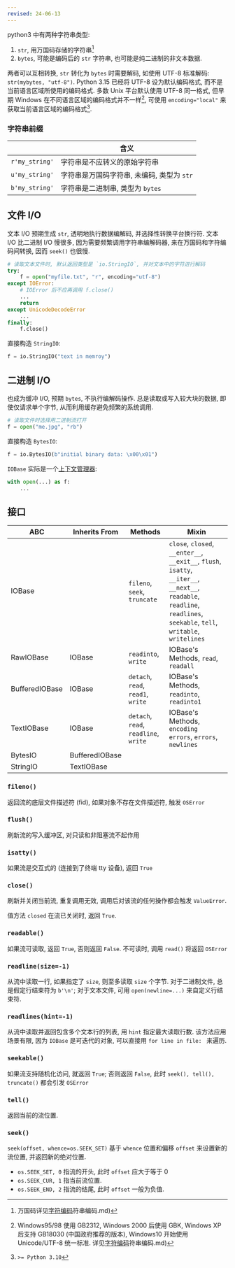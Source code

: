 ```yaml
---
revised: 24-06-13
---
```


python3 中有两种字符串类型:
1. `str`, 用万国码存储的字符串[^1]
2. `bytes`, 可能是编码后的 `str` 字符串, 也可能是纯二进制的非文本数据.

两者可以互相转换, `str` 转化为 `bytes` 时需要解码, 如使用 UTF-8 标准解码: `str(mybytes, "utf-8")`. Python 3.15 已经将 UTF-8  设为默认编码格式, 而不是当前语言区域所使用的编码格式.  多数 Unix 平台默认使用 UTF-8 同一格式, 但早期 Windows 在不同语言区域的编码格式并不一样[^3], 可使用 `encoding="local"` 来获取当前语言区域的编码格式[^2].

[^1]: 万国码详见[字符编码](../../../Information/字符编码/字符编码.md)符串编码.md)
[^2]: `>= Python 3.10`

[^3]: Windows95/98 使用 GB2312, Windows 2000 后使用 GBK, Windows XP 后支持 GB18030 (中国政府推荐的版本), Windows10 开始使用 Unicode/UTF-8 统一标准. 详见[字符编码](../../../Information/字符编码/字符编码.md)符串编码.md)
### 字符串前缀

|                | 含义                         |
| -------------- | ---------------------------- |
| `r'my_string'` | 字符串是不应转义的原始字符串 |
| `u'my_string'` | 字符串是万国码字符串, 未编码, 类型为 `str` |
| `b'my_string'` | 字符串是二进制串, 类型为 `bytes`                             |

## 文件 I/O

文本 I/O 预期生成 `str`, 透明地执行数据编解码, 并选择性转换平台换行符. 文本 I/O 比二进制 I/O 慢很多, 因为需要频繁调用字符串编解码器, 来在万国码和字符编码间转换, 因而 `seek()` 也很慢.

```python
# 读取文本文件时, 默认返回类型是 `io.StringIO`, 并对文本中的字符进行解码
try:
	f = open("myfile.txt", "r", encoding="utf-8") 
except IOError:
	# IOError 后不应再调用 f.close()
	...
	return
except UnicodeDecodeError
	...
finally:
	f.close()
```

直接构造 `StringIO`:

```python
f = io.StringIO("text in memroy")
```

## 二进制 I/O

也成为缓冲 I/O, 预期 `bytes`, 不执行编解码操作. 总是读取或写入较大块的数据, 即使仅请求单个字节, 从而利用缓存避免频繁的系统调用. 

```python
# 读取文件时选择用二进制流打开
f = open("me.jpg", "rb")
```

直接构造 `BytesIO`:

```python
f = io.BytesIO(b"initial binary data: \x00\x01")
```

`IOBase` 实际是一个[上下文管理器](../语法/contextlib.md):

```python
with open(...) as f:
	...
```

## 接口

| ABC            | Inherits From  | Methods                               | Mixin                                                                                                                                                                    |
| -------------- | -------------- | ------------------------------------- | ------------------------------------------------------------------------------------------------------------------------------------------------------------------------ |
| IOBase         |                | `fileno`, `seek`, `truncate`          | `close`, `closed`, `__enter__`, `__exit__`, `flush`, `isatty`, `__iter__`, `__next__`, `readable`, `readline`, `readlines`, `seekable`, `tell`, `writable`, `writelines` |
| RawIOBase      | IOBase         | `readinto`, `write`                   | IOBase's Methods, `read`, `readall`                                                                                                                                      |
| BufferedIOBase | IOBase         | `detach`, `read`, `read1`, `write`    | IOBase's Methods, `readinto`, `readinto1`                                                                                                                                |
| TextIOBase     | IOBase         | `detach`, `read`, `readline`, `write` | IOBase's Methods, `encoding errors`, `errors`, `newlines`                                                                                                                |
| BytesIO        | BufferedIOBase |                                       |                                                                                                                                                                          |
| StringIO       | TextIOBase               |                                       |                                                                                                                                                                          |

### `fileno()` 

返回流的底层文件描述符 (fid), 如果对象不存在文件描述符, 触发 `OSError`

### `flush()`

刷新流的写入缓冲区, 对只读和非阻塞流不起作用

### `isatty()`

如果流是交互式的 (连接到了终端 tty 设备), 返回 `True`

### `close()`

刷新并关闭当前流, 重复调用无效, 调用后对该流的任何操作都会触发 `ValueError`.

值方法 `closed` 在流已关闭时, 返回 `True`.


### `readable()`

如果流可读取, 返回 `True`, 否则返回 `False`. 不可读时, 调用 `read()` 将返回 `OSError`

### `readline(size=-1)`

从流中读取一行, 如果指定了 `size`, 则至多读取 `size` 个字节. 对于二进制文件, 总是假定行结束符为 `b'\n'`; 对于文本文件, 可用 `open(newline=...)` 来自定义行结束符.


### `readlines(hint=-1)`

从流中读取并返回包含多个文本行的列表, 用 `hint` 指定最大读取行数. 该方法应用场景有限, 因为 `IOBase` 是可迭代的对象, 可以直接用 `for line in file: ` 来遍历.

### `seekable()`

如果流支持随机化访问, 就返回 `True`; 否则返回 `False`, 此时  `seek(), tell(), truncate()` 都会引发 `OSError`

### `tell()`

返回当前的流位置.

### `seek()`

`seek(offset, whence=os.SEEK_SET)` 基于 `whence` 位置和偏移 `offset` 来设置新的流位置, 并返回新的绝对位置.

- `os.SEEK_SET, 0` 指流的开头, 此时 `offset` 应大于等于 0
- `os.SEEK_CUR, 1` 指当前流位置.
- `os.SEEK_END, 2` 指流的结尾, 此时 `offset` 一般为负值.